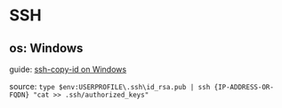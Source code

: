 # SSH
## os: Windows
guide: [ssh-copy-id on Windows](https://www.chrisjhart.com/Windows-10-ssh-copy-id/)

source:
`type $env:USERPROFILE\.ssh\id_rsa.pub | ssh {IP-ADDRESS-OR-FQDN} "cat >> .ssh/authorized_keys"`

